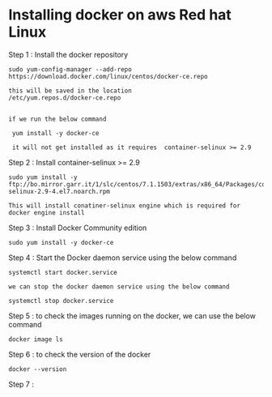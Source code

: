 # Installing docker on aws Red hat Linux

Step 1 :  Install the docker repository

    sudo yum-config-manager --add-repo https://download.docker.com/linux/centos/docker-ce.repo
    
    this will be saved in the location
    /etc/yum.repos.d/docker-ce.repo
    
    
    if we run the below command
    
     yum install -y docker-ce
     
     it will not get installed as it requires  container-selinux >= 2.9
     
Step 2 : Install  container-selinux >= 2.9

    sudo yum install -y ftp://bo.mirror.garr.it/1/slc/centos/7.1.1503/extras/x86_64/Packages/container-selinux-2.9-4.el7.noarch.rpm
    
    This will install conatiner-selinux engine which is required for docker engine install
    
Step 3 : Install Docker Community edition

    sudo yum install -y docker-ce
    
Step 4 : Start the Docker daemon service using the below command

    systemctl start docker.service
    
    we can stop the docker daemon service using the below command
    
    systemctl stop docker.service

Step 5 : to check the images running on the docker, we can use the below command

    docker image ls
    
Step 6 : to check the version of the docker

    docker --version
    
Step 7 : 